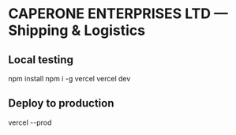 # CAPERONE ENTERPRISES LTD — Shipping & Logistics

## Local testing
npm install
npm i -g vercel
vercel dev

## Deploy to production
vercel --prod
